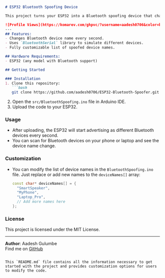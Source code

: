 ```markdown
# ESP32 Bluetooth Spoofing Device

This project turns your ESP32 into a Bluetooth spoofing device that changes its advertised name every second. It can be used for testing and educational purposes. The device will simulate various Bluetooth devices by continuously changing its name, creating confusion or helping in specific development tasks.

![Profile Views](https://komarev.com/ghpvc/?username=aadesh0706&color=blue)
---
## Features:
- Changes Bluetooth device name every second.
- Uses `BluetoothSerial` library to simulate different devices.
- Fully customizable list of spoofed device names.

## Hardware Requirements:
- ESP32 (any model with Bluetooth support)

## Getting Started

### Installation
1. Clone this repository:
   ```bash
   git clone https://github.com/aadesh0706/ESP32-Bluetooth-Spoofer.git
   ```
2. Open the `src/BluetoothSpoofing.ino` file in Arduino IDE.
3. Upload the code to your ESP32.

### Usage
- After uploading, the ESP32 will start advertising as different Bluetooth devices every second.
- You can scan for Bluetooth devices on your phone or laptop and see the device name change.

### Customization
- You can modify the list of device names in the `BluetoothSpoofing.ino` file. Just replace or add new names to the `deviceNames[]` array:
  ```cpp
  const char* deviceNames[] = { 
    "SmartSpeaker", 
    "MyPhone", 
    "Laptop_Pro", 
    // Add more names here
  };
  ```

### License
This project is licensed under the MIT License.

---

**Author**: Aadesh Gulumbe  
Find me on [GitHub](https://github.com/aadesh0706)
```

This `README.md` file contains all the information necessary to get started with the project and provides customization options for users to modify the code.

